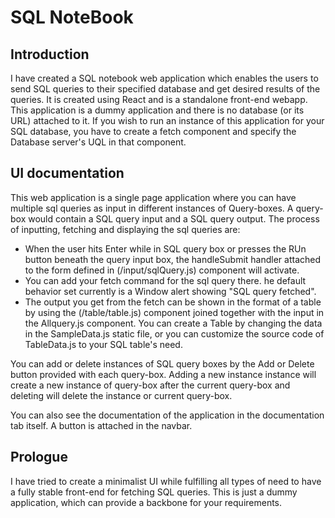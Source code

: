 # SQL NoteBook

## Introduction

I have created a SQL notebook web application which enables the users to send SQL queries to their specified database and get desired results of the queries. It is created using React and is a standalone front-end webapp. This application is a dummy application and there is no database (or its URL) attached to it. If you wish to run an instance of this application for your SQL database, you have to create a fetch component and specify the Database server's UQL in that component.

## UI documentation

This web application is a single page application where you can have multiple sql queries as input in different instances of Query-boxes. A query-box would contain a SQL query input and a SQL query output. The process of inputting, fetching and displaying the sql queries are:

- When the user hits Enter while in SQL query box or presses the RUn button beneath the query input box, the handleSubmit handler attached to the form defined in (/input/sqlQuery.js) component will activate.
- You can add your fetch command for the sql query there. he default behavior set currently is a Window alert showing "SQL query fetched".
- The output you get from the fetch can be shown in the format of a table by using the (/table/table.js) component joined together with the input in the Allquery.js component. You can create a Table by changing the data in the SampleData.js static file, or you can customize the source code of TableData.js to your SQL table's need.

You can add or delete instances of SQL query boxes by the Add or Delete button provided with each query-box. Adding a new instance instance will create a new instance of query-box after the current query-box and deleting will delete the instance or current query-box.

You can also see the documentation of the application in the documentation tab itself. A button is attached in the navbar.

## Prologue

I have tried to create a minimalist UI while fulfilling all types of need to have a fully stable front-end for fetching SQL queries. This is just a dummy application, which can provide a backbone for your requirements.
